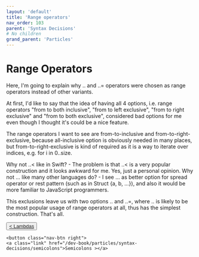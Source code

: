 ```yaml
---
layout: 'default'
title: 'Range operators'
nav_order: 103
parent: 'Syntax Decisions'
# No children
grand_parent: 'Particles'
---
```


# Range Operators

Here, I'm going to explain why <span class="inline-code highlight-jc hljs">..</span> and <span class="inline-code highlight-jc hljs">..=</span> operators were chosen as range operators instead of other variants.

At first, I'd like to say that the idea of having all 4 options, i.e. range operators "from to both inclusive", "from to left exclusive", "from to right exclusive" and "from to both exclusive", considered bad options for me even though I thought it's could be a nice feature.

The range operators I want to see are from-to-inclusive and from-to-right-exclusive, because all-inclusive option is obviously needed in many places, but from-to-right-exclusive is kind of required as it is a way to iterate over indices, e.g. <span class="inline-code highlight-jc hljs"><span class="hljs-keyword">for</span> <span class="hljs-variable">i</span> <span class="hljs-keyword">in</span> <span class="hljs-number">0</span>..size</span>.

Why not <span class="inline-code highlight-jc hljs">..&lt;</span> like in Swift? - The problem is that <span class="inline-code highlight-jc hljs">..&lt;</span> is a very popular construction and it looks awkward for me. Yes, just a personal opinion.
Why not <span class="inline-code highlight-jc hljs">...</span> like many other languages do? - I see <span class="inline-code highlight-jc hljs">...</span> as better option for spread operator or rest pattern (such as in <span class="inline-code highlight-jc hljs">Struct {a, b, ...}</span>), and also it would be more familiar to JavaScript programmers.

This exclusions leave us with two options <span class="inline-code highlight-jc hljs">..</span> and <span class="inline-code highlight-jc hljs">..=</span>, where <span class="inline-code highlight-jc hljs">..</span> is likely to be the most popular usage of range operators at all, thus has the simplest construction.
That's all.
<div class="nav-btn-block">
    <button class="nav-btn left">
    <a class="link" href="/dev-book/particles/syntax-decisions/lambdas">< Lambdas</a>
</button>

    <button class="nav-btn right">
    <a class="link" href="/dev-book/particles/syntax-decisions/semicolons">Semicolons ></a>
</button>

</div>
